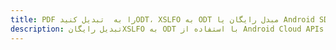 ---title: PDF را به  تبدیل کنیدODT، XSLFO به ODT مبدل رایگان یا Android SDKdescription: تبدیل رایگانXSLFO به ODT با استفاده از Android Cloud APIs & SDK همچنین اسناد PDF را در Cloud ایجاد، ویرایش و رندر کنید.---